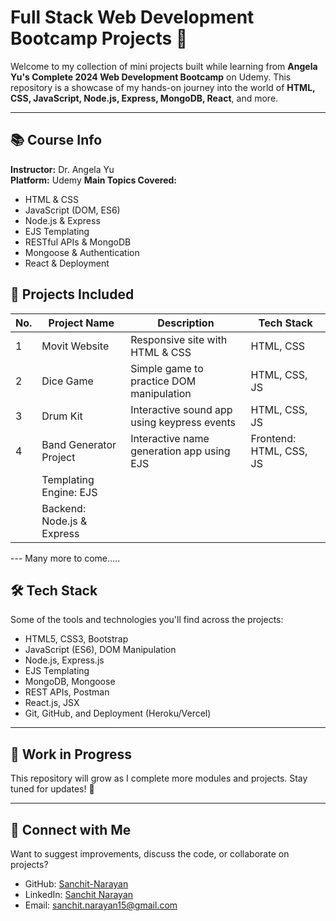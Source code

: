 # Full Stack Web Development Bootcamp Projects 🚀

Welcome to my collection of mini projects built while learning from **Angela Yu's Complete 2024 Web Development Bootcamp** on Udemy. This repository is a showcase of my hands-on journey into the world of **HTML, CSS, JavaScript, Node.js, Express, MongoDB, React**, and more.

---

## 📚 Course Info
**Instructor:** Dr. Angela Yu  
**Platform:** Udemy
**Main Topics Covered:**
- HTML & CSS
- JavaScript (DOM, ES6)
- Node.js & Express
- EJS Templating
- RESTful APIs & MongoDB
- Mongoose & Authentication
- React & Deployment


## 📁 Projects Included

| No. | Project Name            | Description                                           | Tech Stack                |
|-----|-------------------------|-------------------------------------------------------|---------------------------|
| 1   | Movit Website           | Responsive site with HTML & CSS                       | HTML, CSS                 |
| 2   | Dice Game               | Simple game to practice DOM manipulation              | HTML, CSS, JS             |
| 3   | Drum Kit                | Interactive sound app using keypress events           | HTML, CSS, JS             |
| 4   | Band Generator Project  | Interactive name generation app using EJS             | Frontend: HTML, CSS, JS   |
|                                                                                       | Templating Engine: EJS    |
|                                                                                       | Backend: Node.js & Express|

--- Many more to come.....

## 🛠 Tech Stack
Some of the tools and technologies you'll find across the projects:
- HTML5, CSS3, Bootstrap
- JavaScript (ES6), DOM Manipulation
- Node.js, Express.js
- EJS Templating
- MongoDB, Mongoose
- REST APIs, Postman
- React.js, JSX
- Git, GitHub, and Deployment (Heroku/Vercel)

---

## 🚧 Work in Progress
This repository will grow as I complete more modules and projects. Stay tuned for updates! 🌱

---

## 🤝 Connect with Me
Want to suggest improvements, discuss the code, or collaborate on projects?

- GitHub: [Sanchit-Narayan](https://github.com/Sanchit-Narayan)
- LinkedIn: [Sanchit Narayan](https://www.linkedin.com/in/sanchit-narayan-747192284/)
- Email: sanchit.narayan15@gmail.com
